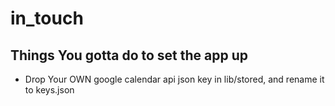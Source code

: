# in_touch

## Things You gotta do to set the app up
- Drop Your OWN google calendar api json key in lib/stored, and rename it to keys.json